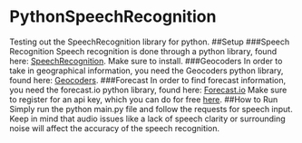 # PythonSpeechRecognition
Testing out the SpeechRecognition library for python.
##Setup
###Speech Recognition
Speech recognition is done through a python library, found here: [SpeechRecognition](https://pypi.python.org/pypi/SpeechRecognition/). Make sure to install.
###Geocoders
In order to take in geographical information, you need the Geocoders python library, found here: [Geocoders](https://pypi.python.org/pypi/geocoder).
###Forecast
In order to find forecast information, you need the forecast.io python library, found here: [Forecast.io](https://pypi.python.org/pypi/python-forecastio/) Make sure to register for an api key, which you can do for free [here](https://developer.forecast.io/).
##How to Run
Simply run the python main.py file and follow the requests for speech input. Keep in mind that audio issues like a lack of speech clarity or surrounding noise will affect the accuracy of the speech recognition.
